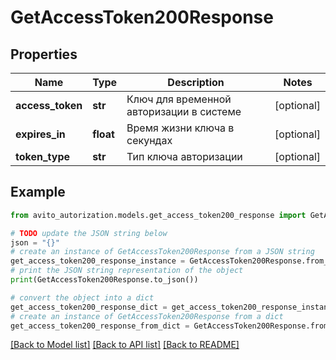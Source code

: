 # GetAccessToken200Response


## Properties

Name | Type | Description | Notes
------------ | ------------- | ------------- | -------------
**access_token** | **str** | Ключ для временной авторизации в системе | [optional] 
**expires_in** | **float** | Время жизни ключа в секундах | [optional] 
**token_type** | **str** | Тип ключа авторизации | [optional] 

## Example

```python
from avito_autorization.models.get_access_token200_response import GetAccessToken200Response

# TODO update the JSON string below
json = "{}"
# create an instance of GetAccessToken200Response from a JSON string
get_access_token200_response_instance = GetAccessToken200Response.from_json(json)
# print the JSON string representation of the object
print(GetAccessToken200Response.to_json())

# convert the object into a dict
get_access_token200_response_dict = get_access_token200_response_instance.to_dict()
# create an instance of GetAccessToken200Response from a dict
get_access_token200_response_from_dict = GetAccessToken200Response.from_dict(get_access_token200_response_dict)
```
[[Back to Model list]](../README.md#documentation-for-models) [[Back to API list]](../README.md#documentation-for-api-endpoints) [[Back to README]](../README.md)


